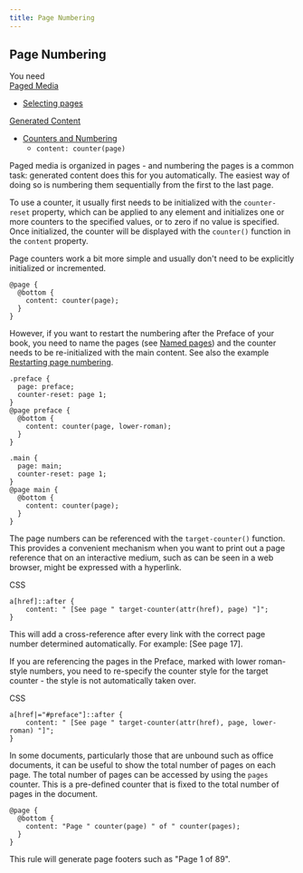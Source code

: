 ```yaml
---
title: Page Numbering
---
```


Page Numbering
--------------

You need  
[Paged Media](paged.md#paged)

-   [Selecting pages](paged.md#page-rules)

[Generated Content](gen-content.md#gen-content)

-   [Counters and Numbering](gen-content.md#counters)
    -   `content: counter(page)`

Paged media is organized in pages - and numbering the pages is a common task: generated content does this for you automatically. The easiest way of doing so is numbering them sequentially from the first to the last page.

To use a counter, it usually first needs to be initialized with the `counter-reset` property, which can be applied to any element and initializes one or more counters to the specified values, or to zero if no value is specified. Once initialized, the counter will be displayed with the `counter()` function in the `content` property.

Page counters work a bit more simple and usually don't need to be explicitly initialized or incremented.


    @page {
      @bottom {
        content: counter(page);
      }
    }

However, if you want to restart the numbering after the Preface of your book, you need to name the pages (see [Named pages](paged.md#named-pages)) and the counter needs to be re-initialized with the main content. See also the example [Restarting page numbering](paged.md#ex-restart-page-numbers).


    .preface {
      page: preface;
      counter-reset: page 1;
    }
    @page preface {
      @bottom {
        content: counter(page, lower-roman);
      }
    }

    .main {
      page: main;
      counter-reset: page 1;
    }
    @page main {
      @bottom {
        content: counter(page);
      }
    }

The page numbers can be referenced with the `target-counter()` function. This provides a convenient mechanism when you want to print out a page reference that on an interactive medium, such as can be seen in a web browser, might be expressed with a hyperlink.

CSS


    a[href]::after {
        content: " [See page " target-counter(attr(href), page) "]";
    }

This will add a cross-reference after every link with the correct page number determined automatically. For example: \[See page 17\].

If you are referencing the pages in the Preface, marked with lower roman-style numbers, you need to re-specify the counter style for the target counter - the style is not automatically taken over.

CSS


    a[href|="#preface"]::after {
        content: " [See page " target-counter(attr(href), page, lower-roman) "]";
    }

In some documents, particularly those that are unbound such as office documents, it can be useful to show the total number of pages on each page. The total number of pages can be accessed by using the `pages` counter. This is a pre-defined counter that is fixed to the total number of pages in the document.


    @page {
      @bottom {
        content: "Page " counter(page) " of " counter(pages);
      }
    }

This rule will generate page footers such as "Page 1 of 89".

